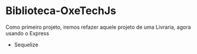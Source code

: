 # Biblioteca-OxeTechJs
Como primeiro projeto, iremos refazer aquele projeto de uma Livraria, agora usando o Express
+ Sequelize
